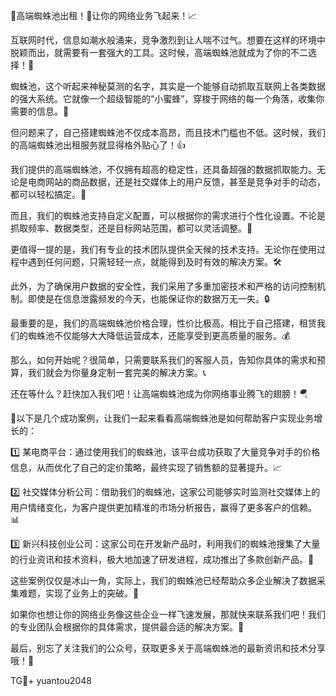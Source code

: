 🎉高端蜘蛛池出租！🚀让你的网络业务飞起来！📈

互联网时代，信息如潮水般涌来，竞争激烈到让人喘不过气。想要在这样的环境中脱颖而出，就需要有一套强大的工具。这时候，高端蜘蛛池就成为了你的不二选择！🌟

蜘蛛池，这个听起来神秘莫测的名字，其实是一个能够自动抓取互联网上各类数据的强大系统。它就像一个超级智能的“小蜜蜂”，穿梭于网络的每一个角落，收集你需要的信息。🐝

但问题来了，自己搭建蜘蛛池不仅成本高昂，而且技术门槛也不低。这时候，我们的高端蜘蛛池出租服务就显得格外贴心了！👍

我们提供的高端蜘蛛池，不仅拥有超高的稳定性，还具备超强的数据抓取能力。无论是电商网站的商品数据，还是社交媒体上的用户反馈，甚至是竞争对手的动态，都可以轻松搞定。🎯

而且，我们的蜘蛛池支持自定义配置，可以根据你的需求进行个性化设置。不论是抓取频率、数据类型，还是目标网站范围，都可以灵活调整。🔧

更值得一提的是，我们有专业的技术团队提供全天候的技术支持。无论你在使用过程中遇到任何问题，只需轻轻一点，就能得到及时有效的解决方案。🛠️

此外，为了确保用户数据的安全性，我们采用了多重加密技术和严格的访问控制机制。即使是在信息泄露频发的今天，也能保证你的数据万无一失。🔒

最重要的是，我们的高端蜘蛛池价格合理，性价比极高。相比于自己搭建，租赁我们的蜘蛛池不仅能够大大降低运营成本，还能享受到更高质量的服务。💰

那么，如何开始呢？很简单，只需要联系我们的客服人员，告知你具体的需求和预算，我们就会为你量身定制一套完美的解决方案。📞

还在等什么？赶快加入我们吧！让高端蜘蛛池成为你网络事业腾飞的翅膀！🪂

🌈以下是几个成功案例，让我们一起来看看高端蜘蛛池是如何帮助客户实现业务增长的：

1️⃣ 某电商平台：通过使用我们的蜘蛛池，该平台成功获取了大量竞争对手的价格信息，从而优化了自己的定价策略，最终实现了销售额的显著提升。📈

2️⃣ 社交媒体分析公司：借助我们的蜘蛛池，这家公司能够实时监测社交媒体上的用户情绪变化，为客户提供更加精准的市场分析报告，赢得了更多客户的信赖。📊

3️⃣ 新兴科技创业公司：这家公司在开发新产品时，利用我们的蜘蛛池搜集了大量的行业资讯和技术资料，极大地加速了研发进程，成功推出了多款创新产品。🔬

这些案例仅仅是冰山一角，实际上，我们的蜘蛛池已经帮助众多企业解决了数据采集难题，实现了业务上的突破。🚀

如果你也想让你的网络业务像这些企业一样飞速发展，那就快来联系我们吧！我们的专业团队会根据你的具体需求，提供最合适的解决方案。🤝

最后，别忘了关注我们的公众号，获取更多关于高端蜘蛛池的最新资讯和技术分享哦！📱

TG💪+ yuantou2048